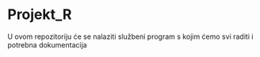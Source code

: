# Projekt_R
U ovom repozitoriju će se nalaziti službeni program s kojim ćemo svi raditi i potrebna dokumentacija
